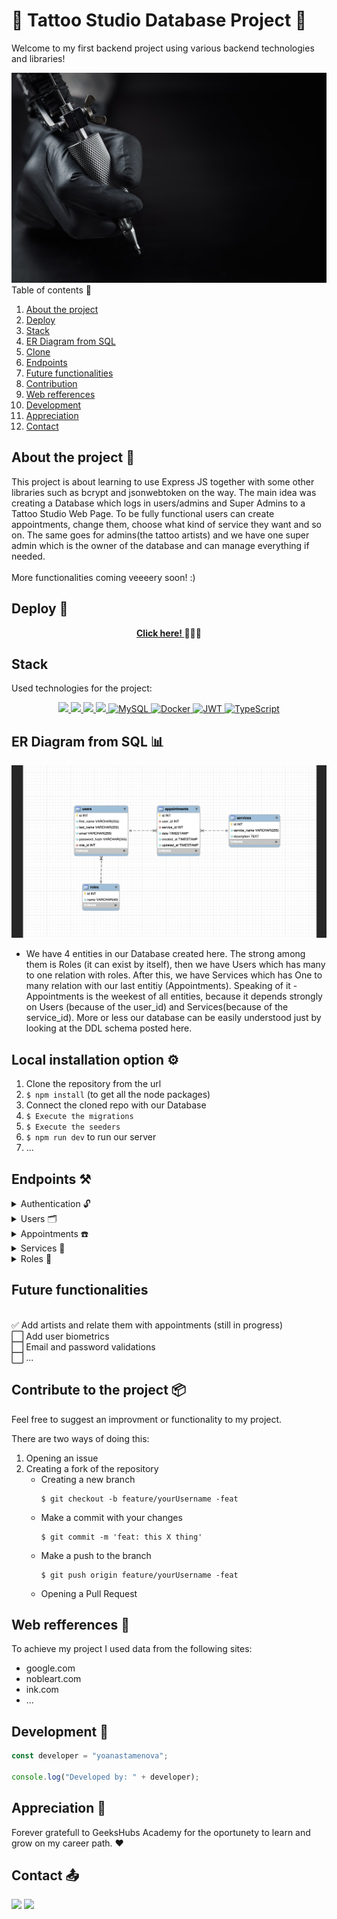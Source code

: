 # 🔗 Tattoo Studio Database Project 🔗

Welcome to my first backend project using various backend technologies and libraries!

<img src="./img/banner.jpg">
<br>

  <summary> Table of contents 📝</summary>
  <ol>
    <li><a href="#about-the-project-📁">About the project</a></li>
    <li><a href="#deploy-🚀">Deploy</a></li>
    <li><a href="#stack">Stack</a></li>
    <li><a href="#er-diagram-from-sql">ER Diagram from SQL</a></li>
    <li><a href="#local-installation-option">Clone</a></li>
    <li><a href="#endpoints-⚒">Endpoints</a></li>
    <li><a href="#future-functionalities">Future functionalities</a></li>
    <li><a href="#contributions">Contribution</a></li>
    <li><a href="#web-refferences">Web refferences</a></li>
    <li><a href="#development">Development</a></li>
    <li><a href="#appreciations">Appreciation</a></li>
    <li><a href="#contact">Contact</a></li>
  </ol>

## About the project 📁

This project is about learning to use Express JS together with some other libraries such as bcrypt and jsonwebtoken on the way. 
The main idea was creating a Database which logs in users/admins and Super Admins to a Tattoo Studio Web Page. To be fully functional users can create appointments, change them, choose what kind of service they want and so on. The same goes for admins(the tattoo artists) and we have one super admin which is the owner of the database and can manage everything if needed.  
<br> More functionalities coming veeeery soon! :)

## Deploy 🚀

<div align="center">
    <a href="https://tattoo-studio.zeabur.app/"><strong> Click here! </strong></a>🚀🚀🚀
</div>

## Stack

Used technologies for the project:

<div align="center">
<a href="https://www.expressjs.com/">
    <img src= "https://img.shields.io/badge/express.js-%23404d59.svg?style=for-the-badge&logo=express&logoColor=%2361DAFB"/>
</a>
<a href="https://typescriptlang.org">
     <img src= "https://img.shields.io/badge/TypeScript-007ACC?style=for-the-badge&logo=typescript&logoColor=white" />
</a>    
<a href="https://nodejs.org/es/">
    <img src= "https://img.shields.io/badge/node.js-026E00?style=for-the-badge&logo=node.js&logoColor=white"/>
</a>
<a href="https://developer.mozilla.org/es/docs/Web/JavaScript">
    <img src= "https://img.shields.io/badge/javascipt-EFD81D?style=for-the-badge&logo=javascript&logoColor=black"/>
</a>
<a href="">
    <img src="https://img.shields.io/badge/MySQL-4479A1?style=for-the-badge&logo=mysql&logoColor=white" alt="MySQL" />
</a>
<a href="">
<img src="https://img.shields.io/badge/Docker-2496ED?style=for-the-badge&logo=docker&logoColor=white" alt="Docker" />
</a>
<a href="">
    <img src="https://img.shields.io/badge/JWT-000000?style=for-the-badge&logo=jsonwebtokens&logoColor=white" alt="JWT" />
</a>
<a href="">
    <img src="https://img.shields.io/badge/bcrypt-3178C6?style=for-the-badge&" alt="TypeScript" />
</a>
 </div>

## ER Diagram from SQL 📊

<img src="./img/Screenshot 2024-07-03 at 20.05.06.png">

- We have 4 entities in our Database created here. The strong among them is Roles (it can exist by itself), then we have Users which has many to one relation
  with roles. After this, we have Services which has One to many relation with our last entitiy (Appointments). Speaking of it - Appointments is the weekest of all
  entities, because it depends strongly on Users (because of the user_id) and Services(because of the service_id). More or less our database can be easily understood just by looking at the DDL schema posted here.

## Local installation option ⚙️

1. Clone the repository from the url
2. `$ npm install` (to get all the node packages)
3. Connect the cloned repo with our Database
4. `$ Execute the migrations`
5. `$ Execute the seeders`
6. `$ npm run dev` to run our server
7. ...

## Endpoints ⚒

<details>
<summary>Authentication 🔓</summary> 

- REGISTER

          POST http://localhost:4000/api/register

    body:

    ```js
        {
            "email": "name@mail.com",
            "password": "123456789"
        }
    ```

<br>

- LOGIN	

          POST http://localhost:4000/api/login

    body:

    ```js
        {
            "email": "name@mail.com",
            "password": "123456789"
        }
    ```
</details>

<details>
<summary>Users 🗂</summary>

- GET ALL USERS (only admin)

          GET http://localhost:4000/api/users

    auth:

    ```js
        your token
    ```

<br>

- GET USER PROFILE 

          GET http://localhost:4000/api/users/profile

    auth:

    ```js
        your token
    ```

<br>

- UPDATE USER PROFILE BY ID

          PUT http://localhost:4000/api/profile/update

    body:

    ```js
        {
        "email": "newemail@mail.com"
        }
    ```

    auth:

    ```js
        your token
    ```
<br>

- GET USER BY EMAIL (only admin)

          GET http://localhost:4000/api/users/:email

    body:

    ```js
        {
            "email": "example@mail.com"
        }
    ```

    auth:

    ```js
        your token
    ```
<br>


- DELETE USER BY ID (only admin)

          DELETE http://localhost:4000/api/users/:id

    body:

    ```js
        {
            "id": 3     (the id of the user we want to delete)
        }
    ```

    auth:

    ```js
        your token
    ```

<br>

- CHANGE USER ROLE BY ID (only admin)

          PUT http://localhost:4000/api/users/:id/role

    auth:

    ```js
        your token
    ```
    body:

    ```js
        {
            "id" : 1 (this is the id of the user we will update)
            "role_id": 3     (the new role_id for our user goes here)
        }
    ```

</details>

<details>
<summary>Appointments ☎️</summary>

- CREATE APPOINTMENT

          POST http://localhost:4000/api/appointments/create

    body:

    ```js
        {
        "appointment_date": "2024/01/01",
        "service_id": 2
        }
    ```

    auth:

    ```js
        your token
    ```

<br>

- UPDATE USER APPOINTMENT BY ID

          PUT http://localhost:4000/api/appointments/change

    body:

    ```js
        {
        "id": 3           (the id of the appointment to update)
        "appointment_date": "2024/07/20"        (the new date)
        }
    ```

    auth:

    ```js
        your token
    ```

<br>

- GET USER APPIONTMENTS

          GET http://localhost:4000/api/appointments/scheduled

    auth:

    ```js
        your token
    ```

<br>

- DELETE APPOINTMENT BY ID

          DELETE http://localhost:4000/api/appointments/delete

    auth:

    ```js
        your token
    ```
    body:

    ```js
       {
        "id": 3 (of the appointment you want to delete)
       }
    ```

<br>

- GET APPOINTMENT BY ID

          GET http://localhost:4000/api/appointments/:id

    auth:

    ```js
        your token
    ```

    body:

    ```js
        {
        "id": 3           (the id of the appointment)
        }
    ```

</details>

<details>
<summary>Services 🪪</summary>

- GET ALL SERVICES 

          GET http://localhost:4000/api/services

    auth:

    ```js
        your token
    ```

<br>

- CREATE SERVICE (only for admin)

          POST http://localhost:4000/api/services

    body:

    ```js
        {
        "service_name": "name",
        "description": "what is the service about"
        }
    ```

    auth:

    ```js
        your token
    ```

<br>

- UPDATE SERVICE BY ID (only admin)

          PUT http://localhost:4000/api/services/:id

    body:

    ```js
        {
        "id": 3 (the id of the service to be updated)
        "service_name": "new name"     (new info)
        }
    ```

    auth:

    ```js
        your token
    ```

<br>

- DELETE SERVICE BY ID (only admin)

          DELETE http://localhost:4000/api/services/:id

    auth:

    ```js
        your token
    ```

    body:
     ```js
        {
            "id" : 3
        }
    ```

</details>

<details>
<summary>Roles 🪪</summary>

- GET ALL ROLES (only admin)
      
     GET http://localhost:4000/api/roles

     
    auth:

    ```js
        your token
    ```

<br>

- CREATE ROLE (only admin)
      
      POST http://localhost:4000/api/roles/create
    

    body:

    ```js
        {
        "name": "newRole"
        }
    ```

    auth:

    ```js
        your token
    ```
<br>

- UPDATE ROLE BY ID (only admin)
     
     PUT http://localhost:4000/api/roles/update/:id

    body:

    ```js
        {
        "id": 8,
        "name": "newName"
        }
    ```

     
    auth:

    ```js
        your token
    ```

<br>

- DELETE ROLE BY ID (only admin)

    PUT http://localhost:4000/api/roles/delete

      body:

    ```js
        {
        "id": 8
        }
    ```

     
    auth:

    ```js
        your token
    ```

<br>
</details>

## Future functionalities 
<br>
✅ Add artists and relate them with appointments (still in progress) <br>
⬜ Add user biometrics <br>
⬜ Email and password validations <br>
⬜ ...  <br>

## Contribute to the project 📦

Feel free to suggest an improvment or functionality to my project.

There are two ways of doing this:

1. Opening an issue
2. Creating a fork of the repository
   - Creating a new branch
     ```
     $ git checkout -b feature/yourUsername -feat
     ```
   - Make a commit with your changes
     ```
     $ git commit -m 'feat: this X thing'
     ```
   - Make a push to the branch
     ```
     $ git push origin feature/yourUsername -feat
     ```
   - Opening a Pull Request

## Web refferences 📧

To achieve my project I used data from the following sites:

- google.com
- nobleart.com
- ink.com
- ...

## Development 📌

```js
const developer = "yoanastamenova";

console.log("Developed by: " + developer);
```

## Appreciation 📍

Forever gratefull to GeeksHubs Academy for the oportunety to learn and grow on my career path. ❤️

## Contact 📤

<a href = "mailto:yoana.stamenovaa@gmail.com"><img src="https://img.shields.io/badge/Gmail-C6362C?style=for-the-badge&logo=gmail&logoColor=white" target="_blank"></a>
<a href="https://www.linkedin.com/in/yoanastamenova" target="_blank"><img src="https://img.shields.io/badge/-LinkedIn-%230077B5?style=for-the-badge&logo=linkedin&logoColor=white" target="_blank"></a>

</p>